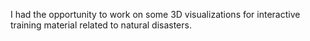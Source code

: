I had the opportunity to work on some 3D visualizations for interactive training material related to natural disasters.